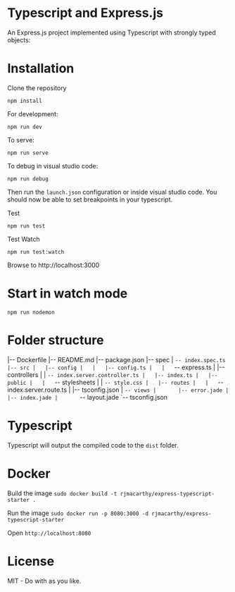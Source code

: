 Typescript and Express.js 
=========================

An Express.js project implemented using Typescript with strongly typed objects:

# Installation

Clone the repository

```
npm install 
```

For development:
```
npm run dev
```

To serve:
```
npm run serve
```

To debug in visual studio code:
```
npm run debug
```

Then run the `launch.json` configuration or inside visual studio code.  You should now be able to set breakpoints in your typescript.

Test
```
npm run test
```

Test Watch
```
npm run test:watch
```

Browse to http://localhost:3000


# Start in watch mode

`npm run nodemon`

# Folder structure

|-- Dockerfile
|-- README.md
|-- package.json
|-- spec
|   `-- index.spec.ts
|-- src
|   |-- config
|   |   |-- config.ts
|   |   `-- express.ts
|   |-- controllers
|   |   `-- index.server.controller.ts
|   |-- index.ts
|   |-- public
|   |   `-- stylesheets
|   |       `-- style.css
|   |-- routes
|   |   `-- index.server.route.ts
|   |-- tsconfig.json
|   `-- views
|       |-- error.jade
|       |-- index.jade
|       `-- layout.jade
`-- tsconfig.json


# Typescript

Typescript will output the compiled code to the `dist` folder.

# Docker

Build the image `sudo docker build -t rjmacarthy/express-typescript-starter .`

Run the image `sudo docker run -p 8080:3000 -d rjmacarthy/express-typescript-starter`

Open `http://localhost:8080`

# License

MIT - Do with as you like.

